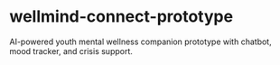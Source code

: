 # wellmind-connect-prototype
AI-powered youth mental wellness companion prototype with chatbot, mood tracker, and crisis support.
